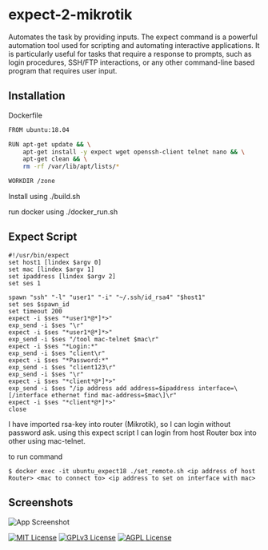 
# expect-2-mikrotik

Automates the task by providing inputs. The expect command is a powerful automation tool used for scripting and automating interactive applications. It is particularly useful for tasks that require a response to prompts, such as login procedures, SSH/FTP interactions, or any other command-line based program that requires user input.

## Installation

Dockerfile
```bash
FROM ubuntu:18.04

RUN apt-get update && \
    apt-get install -y expect wget openssh-client telnet nano && \
    apt-get clean && \
    rm -rf /var/lib/apt/lists/*

WORKDIR /zone
```

Install using ./build.sh

run docker using ./docker_run.sh
## Expect Script

```shell
#!/usr/bin/expect
set host1 [lindex $argv 0]
set mac [lindex $argv 1]
set ipaddress [lindex $argv 2]
set ses 1

spawn "ssh" "-l" "user1" "-i" "~/.ssh/id_rsa4" "$host1"
set ses $spawn_id
set timeout 200
expect -i $ses "*user1*@*]*>"
exp_send -i $ses "\r"
expect -i $ses "*user1*@*]*>"
exp_send -i $ses "/tool mac-telnet $mac\r"
expect -i $ses "*Login:*"
exp_send -i $ses "client\r"
expect -i $ses "*Password:*"
exp_send -i $ses "client123\r"
exp_send -i $ses "\r"
expect -i $ses "*client*@*]*>"
exp_send -i $ses "/ip address add address=$ipaddress interface=\[/interface ethernet find mac-address=$mac\]\r"
expect -i $ses "*client*@*]*>"
close
```

I have imported rsa-key into router (Mikrotik), so I can login without password ask. using this expect script I can login from host Router box into other using mac-telnet.

to run command 
```shell
$ docker exec -it ubuntu_expect18 ./set_remote.sh <ip address of host Router> <mac to connect to> <ip address to set on interface with mac>
```
## Screenshots

![App Screenshot]()


[![MIT License](https://img.shields.io/badge/License-MIT-green.svg)](https://choosealicense.com/licenses/mit/)
[![GPLv3 License](https://img.shields.io/badge/License-GPL%20v3-yellow.svg)](https://opensource.org/licenses/)
[![AGPL License](https://img.shields.io/badge/license-AGPL-blue.svg)](http://www.gnu.org/licenses/agpl-3.0)

